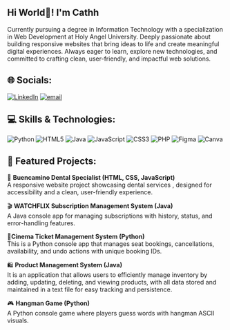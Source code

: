 ## Hi World👋! I'm Cathh

Currently pursuing a degree in Information Technology with a specialization in Web Development at Holy Angel University. Deeply passionate about building responsive websites that bring ideas to life and create meaningful digital experiences. Always eager to learn, explore new technologies, and committed to crafting clean, user-friendly, and impactful web solutions.

## 🌐 Socials:
[![LinkedIn](https://img.shields.io/badge/LinkedIn-%230077B5.svg?logo=linkedin&logoColor=white)](https://linkedin.com/in/https://www.linkedin.com/in/catherine-tyra-laguda-a13287326/) [![email](https://img.shields.io/badge/Email-D14836?logo=gmail&logoColor=white)](mailto:tyralaguda@gmail.com) 

## 💻 Skills & Technologies:
![Python](https://img.shields.io/badge/python-3670A0?style=for-the-badge&logo=python&logoColor=ffdd54) ![HTML5](https://img.shields.io/badge/html5-%23E34F26.svg?style=for-the-badge&logo=html5&logoColor=white) ![Java](https://img.shields.io/badge/java-%23ED8B00.svg?style=for-the-badge&logo=openjdk&logoColor=white) ![JavaScript](https://img.shields.io/badge/javascript-%23323330.svg?style=for-the-badge&logo=javascript&logoColor=%23F7DF1E) ![CSS3](https://img.shields.io/badge/css3-%231572B6.svg?style=for-the-badge&logo=css3&logoColor=white) ![PHP](https://img.shields.io/badge/php-%23777BB4.svg?style=for-the-badge&logo=php&logoColor=white) ![Figma](https://img.shields.io/badge/figma-%23F24E1E.svg?style=for-the-badge&logo=figma&logoColor=white) ![Canva](https://img.shields.io/badge/Canva-%2300C4CC.svg?style=for-the-badge&logo=Canva&logoColor=white)

## 📌 Featured Projects:
🦷 **Buencamino Dental Specialist (HTML, CSS, JavaScript)**   
A responsive website project showcasing dental services , designed for accessibility and a clean, user-friendly experience.

🎬 **WATCHFLIX Subscription Management System (Java)**  
A Java console app for managing subscriptions with history, status, and error-handling features.

🍿**Cinema Ticket Management System (Python)**   
This is a Python console app that manages seat bookings, cancellations, availability, and undo actions with unique booking IDs.

🛍️ **Product Management System (Java)**   
It is an application that allows users to efficiently manage inventory by adding, updating, deleting, and viewing products, with all data stored and maintained in a text file for easy tracking and persistence.

🎮 **Hangman Game (Python)**    
A Python console game where players guess words with hangman ASCII visuals.




<!-- Proudly created with GPRM ( https://gprm.itsvg.in ) -->


